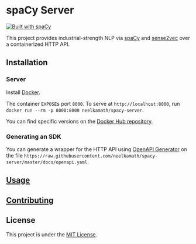 # spaCy Server

[![Built with spaCy](https://img.shields.io/badge/built%20with-spaCy-09a3d5.svg)](https://spacy.io)

This project provides industrial-strength NLP via [spaCy](https://spacy.io/) and [sense2vec](https://github.com/explosion/sense2vec) over a containerized HTTP API.

## Installation

### Server

Install [Docker](https://hub.docker.com/search/?type=edition&offering=community).

The container `EXPOSE`s port `8000`. To serve at `http://localhost:8000`, run `docker run --rm -p 8000:8000 neelkamath/spacy-server`.

You can find specific versions on the [Docker Hub repository](https://hub.docker.com/repository/docker/neelkamath/spacy-server/tags?page=1).

### Generating an SDK

You can generate a wrapper for the HTTP API using [OpenAPI Generator](https://openapi-generator.tech/) on the file `https://raw.githubusercontent.com/neelkamath/spacy-server/master/docs/openapi.yaml`.

## [Usage](https://neelkamath.gitlab.io/spacy-server/)

## [Contributing](docs/CONTRIBUTING.md)

## License

This project is under the [MIT License](LICENSE).
